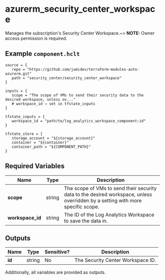 # azurerm_security_center_workspace

Manages the subscription's Security Center Workspace.~> **NOTE:** Owner access permission is required.

## Example `component.hclt`

```hcl
source = {
   repo = "https://github.com/jumidev/terraform-modules-auto-azurerm.git"   
   path = "security_center/security_center_workspace"   
}

inputs = {
   scope = "The scope of VMs to send their security data to the desired workspace, unless ov..."   
   # workspace_id → set in tfstate_inputs
}

tfstate_inputs = {
   workspace_id = "path/to/log_analytics_workspace_component:id"   
}

tfstate_store = {
   storage_account = "${storage_account}"   
   container = "${container}"   
   container_path = "${COMPONENT_PATH}"   
}

```

## Required Variables

| Name | Type |  Description |
| ---- | --------- |  ----------- |
| **scope** | string |  The scope of VMs to send their security data to the desired workspace, unless overridden by a setting with more specific scope. | 
| **workspace_id** | string |  The ID of the Log Analytics Workspace to save the data in. | 



## Outputs

| Name | Type | Sensitive? | Description |
| ---- | ---- | --------- | --------- |
| **id** | string | No  | The Security Center Workspace ID. | 

Additionally, all variables are provided as outputs.
